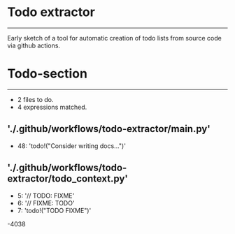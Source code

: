 # Todo extractor
---
Early sketch of a tool for automatic creation of todo lists from source code via github actions. 


# Todo-section
---
- 2 files to do.
- 4 expressions matched.

## './.github/workflows/todo-extractor/main.py'
- 48: 'todo!("Consider writing docs...")'
## './.github/workflows/todo-extractor/todo_context.py'
- 5: '// TODO: FIXME'
- 6: '// FIXME: TODO'
- 7: 'todo!("TODO FIXME")'

-4038